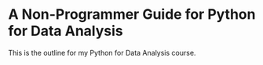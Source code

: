 # A Non-Programmer Guide for Python for Data Analysis

This is the outline for my Python for Data Analysis course.